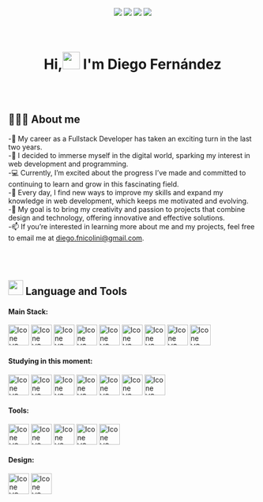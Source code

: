 <p align="center">
<img src="https://img.shields.io/badge/Age-38-blue" />
  <img src="https://img.shields.io/badge/Lives-%20Granada-success" />
  <img src="https://img.shields.io/badge/Focus-Full%20Stack-brightgreen" />
  <img src="https://img.shields.io/badge/Languages-English%20Spanish%20Portuguese-brightgreen" />
</p>

<br>
<div align="center">
<h1 align="center">Hi,<img src="https://media.giphy.com/media/hvRJCLFzcasrR4ia7z/giphy.gif" width="35"> I'm Diego Fernández</h1>
</div>

<br><br>
## 👨🏻‍💻 About me

-🚀 My career as a Fullstack Developer has taken an exciting turn in the last two years.
<br>
-🌟 I decided to immerse myself in the digital world, sparking my interest in web development and programming.
<br>
-💻 Currently, I’m excited about the progress I’ve made and committed to continuing to learn and grow in this fascinating field.
<br>
-🔭 Every day, I find new ways to improve my skills and expand my knowledge in web development, which keeps me motivated and evolving.
<br>
-🎨 My goal is to bring my creativity and passion to projects that combine design and technology, offering innovative and effective solutions.
<br>
-📫 If you’re interested in learning more about me and my projects, feel free to email me at diego.fnicolini@gmail.com.

<br><br>
## <img src="https://media2.giphy.com/media/QssGEmpkyEOhBCb7e1/giphy.gif?cid=ecf05e47a0n3gi1bfqntqmob8g9aid1oyj2wr3ds3mg700bl&rid=giphy.gif" width = 30px> Language and Tools

#### Main Stack:
<div align="start">
  <img height="42px" width="42px" alt="Icone VS-Code" src="https://skillicons.dev/icons?i=html"/>
  <img height="42px" width="42px" alt="Icone VS-Code" src="https://skillicons.dev/icons?i=css"/>
  <img height="42px" width="42px" alt="Icone VS-Code" src="https://skillicons.dev/icons?i=bootstrap"/>
  <img height="42px" width="42px" alt="Icone VS-Code" src="https://skillicons.dev/icons?i=sass"/>
  <img height="42px" width="42px" alt="Icone VS-Code" src="https://skillicons.dev/icons?i=js"/>
  <img height="42px" width="42px" alt="Icone VS-Code" src="https://skillicons.dev/icons?i=react"/>
  <img height="42px" width="42px" alt="Icone VS-Code" src="https://skillicons.dev/icons?i=express"/>
  <img height="42px" width="42px" alt="Icone VS-Code" src="https://skillicons.dev/icons?i=nodejs"/>
  <img height="42px" width="42px" alt="Icone VS-Code" src="https://skillicons.dev/icons?i=mongodb"/>
</div>

#### Studying in this moment:
<div align="start">
  <img height="42px" width="42px" alt="Icone VS-Code" src="https://skillicons.dev/icons?i=tailwind"/>
  <img height="42px" width="42px" alt="Icone VS-Code" src="https://skillicons.dev/icons?i=ts"/>
  <img height="42px" width="42px" alt="Icone VS-Code" src="https://skillicons.dev/icons?i=nestjs"/>
  <img height="42px" width="42px" alt="Icone VS-Code" src="https://skillicons.dev/icons?i=python"/>
  <img height="42px" width="42px" alt="Icone VS-Code" src="https://skillicons.dev/icons?i=docker"/>
  <img height="42px" width="42px" alt="Icone VS-Code" src="https://skillicons.dev/icons?i=firebase"/>
  <img height="42px" width="42px" alt="Icone VS-Code" src="https://skillicons.dev/icons?i=wordpress"/>
</div>

#### Tools:
<div align="start">
  <img height="42px" width="42px" alt="Icone VS-Code" src="https://skillicons.dev/icons?i=vscode"/>
  <img height="42px" width="42px" alt="Icone VS-Code" src="https://skillicons.dev/icons?i=github"/>
  <img height="42px" width="42px" alt="Icone VS-Code" src="https://skillicons.dev/icons?i=git"/>
  <img height="42px" width="42px" alt="Icone VS-Code" src="https://skillicons.dev/icons?i=npm"/>
  <img height="42px" width="42px" alt="Icone VS-Code" src="https://skillicons.dev/icons?i=postman"/>
</div>

#### Design:
<div align="start">
  <img height="42px" width="42px" alt="Icone VS-Code" src="https://skillicons.dev/icons?i=ai"/>
  <img height="42px" width="42px" alt="Icone VS-Code" src="https://skillicons.dev/icons?i=ps"/>
  </div>
<br>
